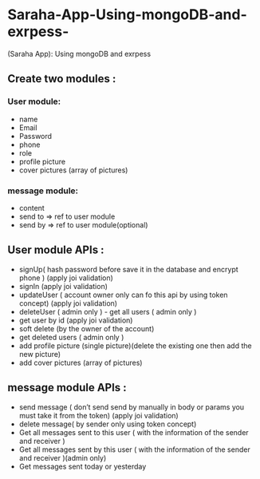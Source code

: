 # Saraha-App-Using-mongoDB-and-exrpess-
(Saraha App): Using mongoDB and exrpess   <br>
## Create two modules : 
### User module:
- name
- Email 
- Password 
- phone  
- role 
- profile picture  
- cover pictures (array of pictures)  
### message module: 
- content  
- send to => ref to user module 
- send by => ref to user module(optional) 
 
 ## User module APIs :  
 - signUp( hash password before save it in the database and encrypt phone ) (apply joi validation)   
 - signIn (apply joi validation)   
 - updateUser ( account owner only can fo this api by using token concept) (apply joi validation)   
 - deleteUser ( admin only )  - get all users ( admin only )  
 - get user by id (apply joi validation)  
 - soft delete (by the owner of the account)  
 - get deleted users ( admin only ) 
 - add profile picture (single picture)(delete the existing one then add the new picture) 
 - add cover pictures (array of pictures)  
 ## message module APIs :   
- send message ( don’t send send by manually in body or params you must take it from the token) (apply joi validation)  
- delete message( by sender only using token concept)  
- Get all messages sent to this user ( with the information of the sender and receiver )  
- Get all messages sent by this user ( with the information of the sender and receiver )(admin only)  
- Get messages  sent today or yesterday
